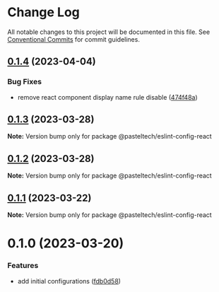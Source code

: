 # Change Log

All notable changes to this project will be documented in this file.
See [Conventional Commits](https://conventionalcommits.org) for commit guidelines.

## [0.1.4](https://github.com/pasteltech/coding-standard-typescript/compare/@pasteltech/eslint-config-react@0.1.3...@pasteltech/eslint-config-react@0.1.4) (2023-04-04)


### Bug Fixes

* remove react component display name rule disable ([474f48a](https://github.com/pasteltech/coding-standard-typescript/commit/474f48a488a3274f42a53c28897be3baf17403b7))





## [0.1.3](https://github.com/pasteltech/coding-standard-typescript/compare/@pasteltech/eslint-config-react@0.1.2...@pasteltech/eslint-config-react@0.1.3) (2023-03-28)

**Note:** Version bump only for package @pasteltech/eslint-config-react





## [0.1.2](https://github.com/pasteltech/coding-standard-typescript/compare/@pasteltech/eslint-config-react@0.1.1...@pasteltech/eslint-config-react@0.1.2) (2023-03-28)

**Note:** Version bump only for package @pasteltech/eslint-config-react





## [0.1.1](https://github.com/pasteltech/coding-standard-typescript/compare/@pasteltech/eslint-config-react@0.1.0...@pasteltech/eslint-config-react@0.1.1) (2023-03-22)

**Note:** Version bump only for package @pasteltech/eslint-config-react





# 0.1.0 (2023-03-20)


### Features

* add initial configurations ([fdb0d58](https://github.com/pasteltech/coding-standard-typescript/commit/fdb0d58d7a0bb85c80851aede7756b59a416f528))
